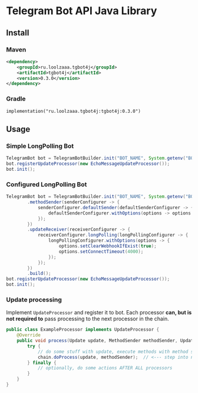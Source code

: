 # Telegram Bot API Java Library

## Install

### Maven
```xml
<dependency>
    <groupId>ru.loolzaaa.tgbot4j</groupId>
    <artifactId>tgbot4j</artifactId>
    <version>0.3.0</version>
</dependency>
```

### Gradle
```
implementation("ru.loolzaaa.tgbot4j:tgbot4j:0.3.0")
```

## Usage

### Simple LongPolling Bot
```java
TelegramBot bot = TelegramBotBuilder.init("BOT_NAME", System.getenv("BOT_TOKEN")).build();
bot.registerUpdateProcessor(new EchoMessageUpdateProcessor());
bot.init();
```

### Configured LongPolling Bot
```java
TelegramBot bot = TelegramBotBuilder.init("BOT_NAME", System.getenv("BOT_TOKEN"))
        .methodSender(senderConfigurer -> {
            senderConfigurer.defaultSender(defaultSenderConfigurer -> {
                defaultSenderConfigurer.withOptions(options -> options.setMaxThreads(4));
            });
        })
        .updateReceiver(receiverConfigurer -> {
            receiverConfigurer.longPolling(longPollingConfigurer -> {
                longPollingConfigurer.withOptions(options -> {
                    options.setClearWebhookIfExist(true);
                    options.setConnectTimeout(4000);
                });
            });
        })
        .build();
bot.registerUpdateProcessor(new EchoMessageUpdateProcessor());
bot.init();
```

### Update processing

Implement `UpdateProcessor` and register it to bot. Each processor **can, but is not required to** pass processing to the next processor in the chain. 
```java
public class ExampleProcessor implements UpdateProcessor {
    @Override
    public void process(Update update, MethodSender methodSender, UpdateProcessorChain chain) {
        try {
            // do some stuff with update, execute methods with method sender
            chain.doProcess(update, methodSender);  // <--- step into next processor in chain
        } finally {
            // optionally, do some actions AFTER ALL processors
        }
    }
}
